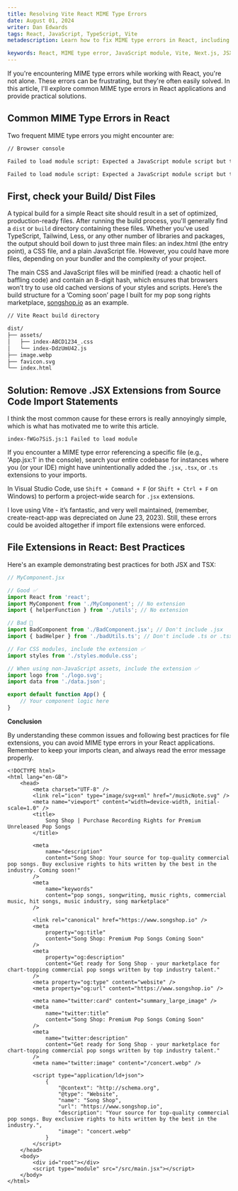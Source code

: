 ```yaml
---
title: Resolving Vite React MIME Type Errors
date: August 01, 2024
writer: Dan Edwards
tags: React, JavaScript, TypeScript, Vite
metadescription: Learn how to fix MIME type errors in React, including the "not executable", "application/octet-stream", and "text/html" issues. Discover common causes and quick solutions.

keywords: React, MIME type error, JavaScript module, Vite, Next.js, JSX, TSX, file extensions, text/html, application/octet-stream, not executable
---
```


If you're encountering MIME type errors while working with React, you're not alone. These errors can be frustrating, but they're often easily solved. In this article, I'll explore common MIME type errors in React applications and provide practical solutions.

## Common MIME Type Errors in React

Two frequent MIME type errors you might encounter are:

```txt
// Browser console

Failed to load module script: Expected a JavaScript module script but the server responded with a MIME type of "application/octet-stream". Strict MIME type checking is enforced for module scripts per HTML spec. main.jsx:1

Failed to load module script: Expected a JavaScript module script but the server responded with a MIME type of "text/html". Strict MIME type checking is enforced for module scripts per HTML spec. app.tsx:1
```

## First, check your Build/ Dist Files

A typical build for a simple React site should result in a set of optimized, production-ready files. After running the build process, you'll generally find a `dist` or `build` directory containing these files. Whether you’ve used TypeScript, Tailwind, Less, or any other number of libraries and packages, the output should boil down to just three main files: an index.html (the entry point), a CSS file, and a plain JavaScript file. However, you could have more files, depending on your bundler and the complexity of your project.

The main CSS and JavaScript files will be minified (read: a chaotic hell of baffling code) and contain an 8-digit hash, which ensures that browsers won’t try to use old cached versions of your styles and scripts. Here’s the build structure for a ’Coming soon’ page I built for my pop song rights marketplace, [songshop.io](http://songshop.io) as an example.

```txt
// Vite React build directory

dist/
├── assets/
│   ├── index-ABCD1234_.css
│   └── index-DdzUmU42.js
├── image.webp
├── favicon.svg
└── index.html
```

## Solution: Remove .JSX Extensions from Source Code Import Statements

I think the most common cause for these errors is really annoyingly simple, which is what has motivated me to write this article.

`index-fWGo7SiS.js:1 Failed to load module `

If you encounter a MIME type error referencing a specific file (e.g., 'App.jsx:1' in the console), search your entire codebase for instances where you (or your IDE) might have unintentionally added the `.jsx`, `.tsx`, or `.ts` extensions to your imports.

In Visual Studio Code, use `Shift + Command + F` (or `Shift + Ctrl + F` on Windows) to perform a project-wide search for `.jsx` extensions.

I love using Vite - it’s fantastic, and very well maintained, (remember, create-react-app was depreciated on June 23, 2023). Still, these errors could be avoided altogether if import file extensions were enforced.

## File Extensions in React: Best Practices

Here's an example demonstrating best practices for both JSX and TSX:

```jsx
// MyComponent.jsx

// Good ✅
import React from 'react';
import MyComponent from './MyComponent'; // No extension
import { helperFunction } from './utils'; // No extension

// Bad 🚫
import BadComponent from './BadComponent.jsx'; // Don't include .jsx
import { badHelper } from './badUtils.ts'; // Don't include .ts or .tsx

// For CSS modules, include the extension ✅
import styles from './styles.module.css';

// When using non-JavaScript assets, include the extension ✅
import logo from './logo.svg';
import data from './data.json';

export default function App() {
	// Your component logic here
}
```

**Conclusion**

By understanding these common issues and following best practices for file extensions, you can avoid MIME type errors in your React applications. Remember to keep your imports clean, and always read the error message properly.

```
<!DOCTYPE html>
<html lang="en-GB">
	<head>
		<meta charset="UTF-8" />
		<link rel="icon" type="image/svg+xml" href="/musicNote.svg" />
		<meta name="viewport" content="width=device-width, initial-scale=1.0" />
		<title>
			Song Shop | Purchase Recording Rights for Premium Unreleased Pop Songs
		</title>

		<meta
			name="description"
			content="Song Shop: Your source for top-quality commercial pop songs. Buy exclusive rights to hits written by the best in the industry. Coming soon!"
		/>
		<meta
			name="keywords"
			content="pop songs, songwriting, music rights, commercial music, hit songs, music industry, song marketplace"
		/>

		<link rel="canonical" href="https://www.songshop.io" />
		<meta
			property="og:title"
			content="Song Shop: Premium Pop Songs Coming Soon"
		/>
		<meta
			property="og:description"
			content="Get ready for Song Shop - your marketplace for chart-topping commercial pop songs written by top industry talent."
		/>
		<meta property="og:type" content="website" />
		<meta property="og:url" content="https://www.songshop.io" />

		<meta name="twitter:card" content="summary_large_image" />
		<meta
			name="twitter:title"
			content="Song Shop: Premium Pop Songs Coming Soon"
		/>
		<meta
			name="twitter:description"
			content="Get ready for Song Shop - your marketplace for chart-topping commercial pop songs written by top industry talent."
		/>
		<meta name="twitter:image" content="/concert.webp" />

		<script type="application/ld+json">
			{
				"@context": "http://schema.org",
				"@type": "Website",
				"name": "Song Shop",
				"url": "https://www.songshop.io",
				"description": "Your source for top-quality commercial pop songs. Buy exclusive rights to hits written by the best in the industry.",
				"image": "concert.webp"
			}
		</script>
	</head>
	<body>
		<div id="root"></div>
		<script type="module" src="/src/main.jsx"></script>
	</body>
</html>
```
